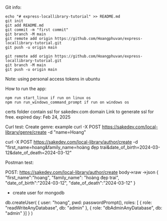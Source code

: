 Git info:

    echo "# express-locallibrary-tutorial" >> README.md
    git init
    git add README.md
    git commit -m "first commit"
    git branch -M main
    git remote add origin https://github.com/Hoangphuvan/express-locallibrary-tutorial.git
    git push -u origin main

    git remote add origin https://github.com/Hoangphuvan/express-locallibrary-tutorial.git
    git branch -M main
    git push -u origin main

Note: using personal access tokens in ubuntu

How to run the app:

    npm run start_linux if run on linux os
    npm run run_windows_command_prompt if run on windows os

certs folder contain ssl for sakedev.com domain
Link to generate ssl for free. expired day: Feb 24, 2025

Curl test:
Create genre:
example curl -X POST https://sakedev.com/local-library/genre/create -d "name=Hoang"

curl -X POST https://sakedev.com/local-library/author/create -d "first_name=hoang&family_name=hoàng đẹp trai&date_of_birth=2024-03-12&date_of_death=2024-03-12"

Postman test:

POST:
https://sakedev.com/local-library/author/create
body->raw ->json
{
"first_name":"hoang",
"family_name": "hoàng đẹp trai",
"date_of_birth":"2024-03-12",
"date_of_death":"2024-03-12"
}

- create user for mongodb

db.createUser(
{
user: "hoang",
pwd: passwordPrompt(),
roles: [ { role: "readWriteAnyDatabase", db: "admin" },
{ role: "dbAdminAnyDatabase", db: "admin" }]
}
)
